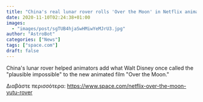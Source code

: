```yaml
---
title: "China's real lunar rover rolls 'Over the Moon' in Netflix animated film"
date: 2020-11-10T02:24:38+01:00
images:
  - "images/post/sgTUB4hjaSwHMiwYeMJrU3.jpg"
author: "AstroBot"
categories: ["News"]
tags: ["space.com"]
draft: false
---
```


China's lunar rover helped animators add what Walt Disney once called the "plausible impossible" to the new animated film "Over the Moon." 

Διαβάστε περισσότερα: https://www.space.com/netflix-over-the-moon-yutu-rover
